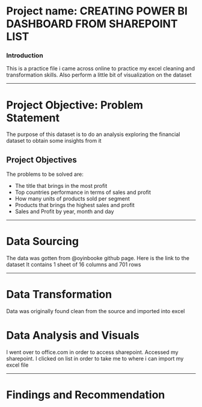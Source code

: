 # Project name: CREATING POWER BI DASHBOARD FROM SHAREPOINT LIST
### Introduction
This is a practice file i came across online  to practice my excel cleaning and transformation skills. Also perform a little bit of visualization on the dataset


--------
# Project Objective: Problem Statement
The purpose of this dataset is to do an analysis exploring the financial dataset to obtain some insights from it

## Project Objectives
The problems to be solved are:
* The title that brings in the most profit
* Top countries performance in terms of sales and profit
* How many units of products sold per segment
* Products that brings the highest sales and profit
* Sales and Profit by year, month and day



--------------
# Data Sourcing
The data was gotten from @oyinbooke github page. Here is the link to the dataset
It contains 1 sheet of 16 columns and 701 rows


-------------
# Data Transformation
Data was originally found clean from the source and imported into excel

# Data Analysis and Visuals
I went over to office.com in order to access sharepoint. Accessed my sharepoint. I clicked on list in order to take me to where i can import my excel file




-----------
# Findings and Recommendation
